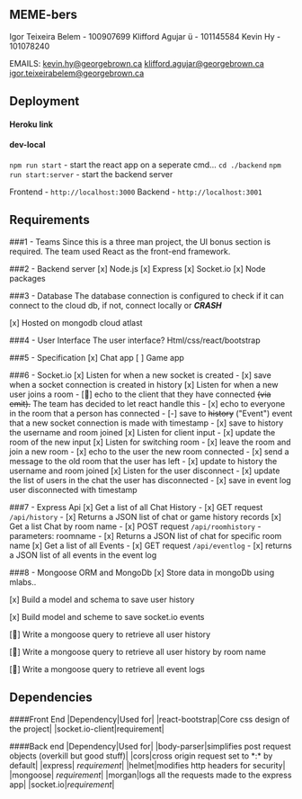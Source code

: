 ## MEME-bers
Igor Teixeira Belem - 100907699
Klifford Agujar ü - 101145584
Kevin Hy - 101078240

EMAILS:
kevin.hy@georgebrown.ca
klifford.agujar@georgebrown.ca
igor.teixeirabelem@georgebrown.ca

## Deployment

#### Heroku link


#### dev-local
`npm run start` - start the react app
on a seperate cmd...
`cd ./backend`
`npm run start:server` - start the backend server

Frontend - `http://localhost:3000`
Backend - `http://localhost:3001`

## Requirements

###1 - Teams
 Since this is a three man project, the UI bonus section is required. The team used React as the front-end framework.

###2 - Backend server
[x] Node.js
[x] Express
[x] Socket.io
[x] Node packages

###3 - Database
 The database connection is configured to check if it can connect to the cloud db, if not, connect locally or ***CRASH***

[x] Hosted on mongodb cloud atlast

###4 - User Interface
 The user interface? Html/css/react/bootstrap

###5 - Specification
 [x] Chat app
 [ ] Game app

###6 - Socket.io
[x] Listen for when a new socket is created
    - [x] save when a socket connection is created in history
[x] Listen for when a new user joins a room
    - [:thought_balloon:] echo to the client that they have connected ~~(via emit).~~ The team has decided to let react handle this
    - [x] echo to everyone in the room that a person has connected
    - [-] save to ~~history~~ ("Event") event that a new socket connection is made with timestamp
    - [x] save to history the username and room joined
[x] Listen for client input
    - [x] update the room of the new input
[x] Listen for switching room
    - [x] leave the room and join a new room
    - [x] echo to the user the new room connected
    - [x] send a message to the old room that the user has left
    - [x] update to history the username and room joined
[x] Listen for the user disconnect
    - [x] update the list of users in the chat the user has disconnected
    - [x] save in event log user disconnected with timestamp

###7 - Express Api
[x] Get a list of all Chat History
    - [x] GET request `/api/history`
    - [x] Returns a JSON list of chat or game history records
[x] Get a list Chat by room name
    - [x] POST request `/api/roomhistory`
          - parameters: roomname
    - [x] Returns a JSON list of chat for specific room name
[x] Get a list of all Events
    - [x] GET request `/api/eventlog`
    - [x] returns a JSON list of all events in the event log

###8 - Mongoose ORM and MongoDb
[x] Store data in mongoDb using mlabs..

[x] Build a model and schema to save user history

[x] Build model and scheme to save socket.io events

[:thought_balloon:] Write a mongoose query to retrieve all user history

[:thought_balloon:] Write a mongoose query to retrieve all user history by room name

[:thought_balloon:] Write a mongoose query to retrieve all event logs


## Dependencies

####Front End
|Dependency|Used for|
|react-bootstrap|Core css design of the project|
|socket.io-client|requirement|

####Back end
|Dependency|Used for|
|body-parser|simplifies post request objects (overkill but good stuff)|
|cors|cross origin request set to \*:\* by default|
|express| *requirement*|
|helmet|modifies http headers for security|
|mongoose| *requirement*|
|morgan|logs all the requests made to the express app|
|socket.io|*requirement*|